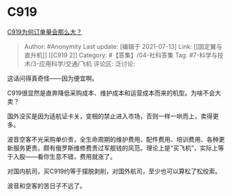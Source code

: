 # C919
[C919为何订单量会那么大？](https://www.zhihu.com/question/37103581/answer/1994503005)

> Author: #Anonymity
> Last update: [编辑于 2021-07-13]
> Link: [[固定翼与直升机]] [[C919 2]]
> Category: #【答集】/04-社科答集
> Tag: #7-科学与技术/3-应用科学/交通/飞机 
> 评论区:
> 泛讨论:

这话问得真奇怪——因为便宜啊。

C919很显然是直奔降低采购成本、维护成本和运营成本而来的机型。为啥不会大卖？

国外没买是因为适航证卡关，变相的禁止进入市场，否则一样一哄而上，卖得更多。

波音空客不光采购单价贵，全生命周期的维护费用、配件费用、培训费用、各种更新服务更贵。颇有俄罗斯维修费贵过军舰钱的风范。理论上是“买飞机”，实际上等于入股——看你生意不错，费用就涨了。

对国内航司，买C919约等于摆脱剥削，对国外航司，至少也可以算松了松绞索。

波音和空客的苦日子不远了。
